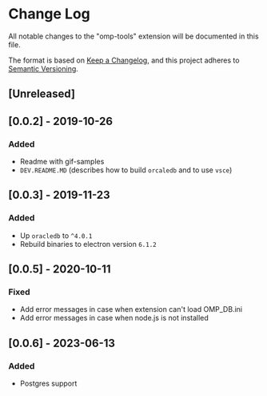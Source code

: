 # Change Log

All notable changes to the "omp-tools" extension will be documented in this file.

The format is based on [Keep a Changelog](https://keepachangelog.com/en/1.0.0/),
and this project adheres to [Semantic Versioning](https://semver.org/spec/v2.0.0.html).

## [Unreleased]

## [0.0.2] - 2019-10-26
### Added
- Readme with gif-samples
- `DEV.README.MD` (describes how to build `orcaledb` and to use `vsce`)

## [0.0.3] - 2019-11-23
### Added
- Up `oracledb` to `^4.0.1`
- Rebuild binaries to electron version `6.1.2`

## [0.0.5] - 2020-10-11
### Fixed
- Add error messages in case when extension can't load OMP_DB.ini
- Add error messages in case when node.js is not installed

## [0.0.6] - 2023-06-13
### Added
- Postgres support
